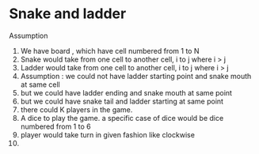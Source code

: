 # Snake and ladder

Assumption
1. We have board , which have cell numbered from 1 to N 
2. Snake would take from one cell to another cell, i to j where i > j
3. Ladder would take from one cell to another cell, i to j where i > j
4. Assumption : we could not have ladder starting point and snake mouth at same cell
5. but we could have ladder ending and snake mouth at same point
6. but we could have snake tail and ladder starting at same point
7. there could K players in the game.
8. A dice to play the game. a specific case of dice would be dice numbered from 1 to 6
9. player would take turn in given fashion like clockwise
10.
